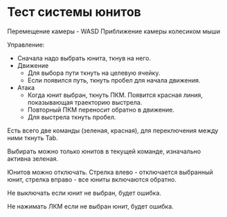 # Тест системы юнитов

Перемещение камеры - WASD
Приближение камеры колесиком мыши

Управление:
- Сначала надо выбрать юнита, ткнув на него.
- Движение
   - Для выбора пути ткнуть на целевую ячейку.
   - Если появился путь, ткнуть пробел для начала движения.
- Атака
   - Когда юнит выбран, ткнуть ПКМ. Появится красная линия, показывающая траекторию выстрела.
   - Повторный ПКМ переносит обратно в движение.
   - Для выстрела ткнуть пробел.

Есть всего две команды (зеленая, красная), для переключения между ними ткнуть Tab.

Выбирать можно только юнитов в текущей команде, изначально активна зеленая.

Юнитов можно отключать. Стрелка влево - отключается выбранный юнит, стрелка вправо - все юниты включаются обратно. 

Не выключать если юнит не выбран, будет ошибка.

Не нажимать ЛКМ если не выбран юнит, будет ошибка.
